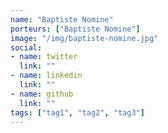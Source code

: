```yaml
---
name: "Baptiste Nomine"
porteurs: ["Baptiste Nomine"]
image: "/img/baptiste-nomine.jpg"
social: 
- name: twitter
  link: ""
- name: linkedin
  link: ""
- name: github
  link: ""
tags: ["tag1", "tag2", "tag3"]
---
```

